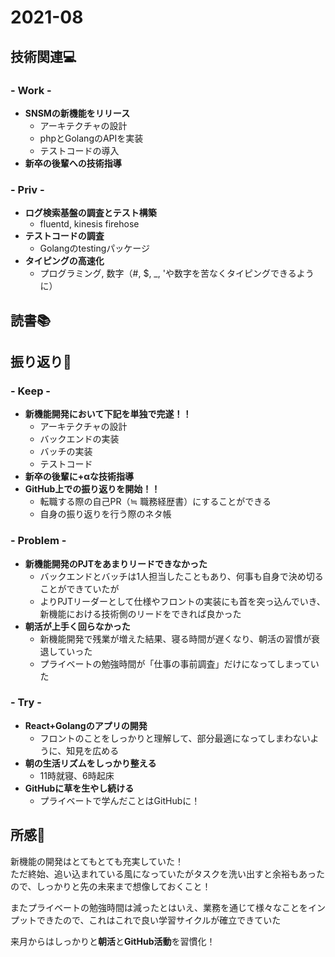 # 2021-08
## 技術関連:computer:
### - Work -
* **SNSMの新機能をリリース**
    * アーキテクチャの設計
    * phpとGolangのAPIを実装
    * テストコードの導入
* **新卒の後輩への技術指導**

### - Priv -
* **ログ検索基盤の調査とテスト構築**
    * fluentd, kinesis firehose
* **テストコードの調査**
    * Golangのtestingパッケージ
* **タイピングの高速化**
    * プログラミング, 数字（#, $, _, 'や数字を苦なくタイピングできるように）

## 読書:books:

## 振り返り:eyes:
### - Keep -
* **新機能開発において下記を単独で完遂！！**
    * アーキテクチャの設計
    * バックエンドの実装
    * バッチの実装
    * テストコード
* **新卒の後輩に+αな技術指導**
* **GitHub上での振り返りを開始！！**
    * 転職する際の自己PR（≒ 職務経歴書）にすることができる
    * 自身の振り返りを行う際のネタ帳
### - Problem -
* **新機能開発のPJTをあまりリードできなかった**
    * バックエンドとバッチは1人担当したこともあり、何事も自身で決め切ることができていたが
    * よりPJTリーダーとして仕様やフロントの実装にも首を突っ込んでいき、新機能における技術側のリードをできれば良かった
* **朝活が上手く回らなかった**
    * 新機能開発で残業が増えた結果、寝る時間が遅くなり、朝活の習慣が衰退していった
    * プライベートの勉強時間が「仕事の事前調査」だけになってしまっていた
### - Try -
* **React+Golangのアプリの開発**
    * フロントのことをしっかりと理解して、部分最適になってしまわないように、知見を広める
* **朝の生活リズムをしっかり整える**
    * 11時就寝、6時起床
* **GitHubに草を生やし続ける**
    * プライベートで学んだことはGitHubに！

## 所感:clap:
新機能の開発はとてもとても充実していた！<br>
ただ終始、追い込まれている風になっていたがタスクを洗い出すと余裕もあったので、しっかりと先の未来まで想像しておくこと！<br>

またプライベートの勉強時間は減ったとはいえ、業務を通じて様々なことをインプットできたので、これはこれで良い学習サイクルが確立できていた

来月からはしっかりと**朝活**と**GitHub活動**を習慣化！
